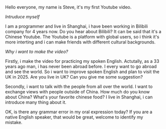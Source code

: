 Hello everyone, my name is Steve, it's my first Youtube video.

*Intruduce myself*

I am a programmer and live in Shanghai, i have been working in Bilibili company for 4 years now. Do you hear about Bilibili? It can be said that it's a Chinese Youtube. The Youtube is a platform with global users, so i think it's more interting and i can make friends with different cultural backgrounds.

*Why i want to make the video?*

Firstly, i make the video for practicing my spoken English. Actutally, as a 33 years ago man, i has never been abroad before. I every want to go abroad and see the world. So i want to improve spoken English and plan to visit the UK in 2025. Are you live in UK? Can you give me some suggestion?

Secondly, i want to talk with the people from all over the world. I want to exchange views with people outside of China. How much do you know about China? What's your favorite chinese food? I live in Shanghai, i can introduce many thing about it.

OK, is there any grammar error in my oral expression today? If you are a native English speaker, that would be great, welcome to identify my mistake.



